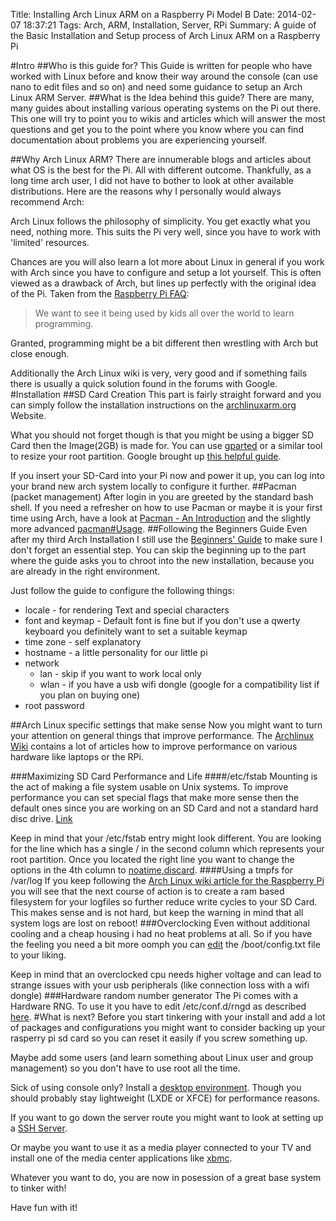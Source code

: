 Title: Installing Arch Linux ARM on a Raspberry Pi Model B
Date: 2014-02-07 18:37:21
Tags: Arch, ARM, Installation, Server, RPi
Summary: A guide of the Basic Installation and Setup process of Arch Linux ARM on a Raspberry Pi

#Intro
##Who is this guide for?
This Guide is written for people who have worked with Linux before and know their way around the console (can use nano to edit files and so on) and need some guidance to setup an Arch Linux ARM Server.
##What is the Idea behind this guide?
There are many, many guides about installing various operating systems on the Pi out there. This one will try to point you to wikis and articles which will answer the most questions and get you to the point where you know where you can find documentation about problems you are experiencing yourself.

##Why Arch Linux ARM?
There are innumerable blogs and articles about what OS is the best for the Pi. All with different outcome. Thankfully, as a long time arch user, I did not have to bother to look at other available distributions. Here are the reasons why I personally would always recommend Arch:

Arch Linux follows the philosophy of simplicity. You get exactly what you need, nothing more. This suits the Pi very well, since you have to work with 'limited' resources.

Chances are you will also learn a lot more about Linux in general if you work with Arch since you have to configure and setup a lot yourself. This is often viewed as a drawback of Arch, but lines up perfectly with the original idea of the Pi. Taken from the [Raspberry Pi FAQ](http://www.raspberrypi.org/faqs#introWhatIs):
> We want to see it being used by kids all over the world to learn programming. 

Granted, programming might be a bit different then wrestling with Arch but close enough. 

Additionally the Arch Linux wiki is very, very good and if something fails there is usually a quick solution found in the forums with Google.
#Installation
##SD Card Creation
This part is fairly straight forward and you can simply follow the installation instructions on the [archlinuxarm.org](http://archlinuxarm.org/platforms/armv6/raspberry-pi) Website.

What you should not forget though is that you might be using a bigger SD Card then the Image(2GB) is made for. You can use [gparted](https://wiki.archlinux.org/index.php/GParted) or a similar tool to resize your root partition. Google brought up [this helpful guide](http://elinux.org/RPi_Resize_Flash_Partitions#Manually_resizing_the_SD_card_using_a_GUI_on_Linux).

If you insert your SD-Card into your Pi now and power it up, you can log into your brand new arch system locally to configure it further.
##Pacman (packet management)
After login in you are greeted by the standard bash shell. If you need a refresher on how to use Pacman or maybe it is your first time using Arch, have a look at [Pacman - An Introduction](https://wiki.archlinux.org/index.php/Pacman_-_An_Introduction) and the slightly more advanced [pacman#Usage](https://wiki.archlinux.org/index.php/pacman#Usage).
##Following the Beginners Guide
Even after my third Arch Installation I still use the [Beginners' Guide](https://wiki.archlinux.org/index.php/Beginners'_Guide#Locale) to make sure I don't forget an essential step. You can skip the beginning up to the part where the guide asks you to chroot into the new installation, because you are already in the right environment.

Just follow the guide to configure the following things:

* locale - for rendering Text and special characters
* font and keymap - Default font is fine but if you don't use a qwerty keyboard you definitely want to set a suitable keymap
* time zone - self explanatory
* hostname - a little personality for our little pi
* network
    * lan - skip if you want to work local only
    * wlan - if you have a usb wifi dongle (google for a compatibility list if you plan on buying one)
* root password

##Arch Linux specific settings that make sense
Now you might want to turn your attention on general things that improve performance. The [Archlinux Wiki](https://wiki.archlinux.org/index.php/Raspberry_Pi) contains a lot of articles how to improve performance on various hardware like laptops or the RPi.

###Maximizing SD Card Performance and Life
####/etc/fstab
Mounting is the act of making a file system usable on Unix systems. To improve performance you can set special flags that make more sense then the default ones since you are working on an SD Card and not a standard hard disc drive. [Link](https://wiki.archlinux.org/index.php/Raspberry_Pi#Tips_for_Maximizing_SD_Card_Performance)

Keep in mind that your /etc/fstab entry might look different. You are looking for the line which has a single / in the second column which represents your root partition. Once you located the right line you want to change the options in the 4th column to [noatime,discard](https://wiki.archlinux.org/index.php/fstab#Field_definitions). 
####Using a tmpfs for /var/log
If you keep following the [Arch Linux wiki article for the Raspberry Pi](https://wiki.archlinux.org/index.php/Raspberry_Pi#Move_.2Fvar.2Flog_to_RAM) you will see that the next course of action is to create a ram based filesystem for your logfiles so further reduce write cycles to your SD Card. This makes sense and is not hard, but keep the warning in mind that all system logs are lost on reboot!
###Overclocking
Even without additional cooling and a cheap housing i had no heat problems at all. So if you have the feeling you need a bit more oomph you can [edit](http://elinux.org/RPiconfig#Overclocking) the /boot/config.txt file to your liking.

Keep in mind that an overclocked cpu needs higher voltage and can lead to strange issues with your usb peripherals (like connection loss with a wifi dongle)
###Hardware random number generator
The Pi comes with a Hardware RNG. To use it you have to edit /etc/conf.d/rngd as described [here](https://wiki.archlinux.org/index.php/Raspberry_Pi#Hardware_Random_Number_Generator).
#What is next?
Before you start tinkering with your install and add a lot of packages and configurations you might want to consider backing up your rasperry pi sd card so you can reset it easily if you screw something up.

Maybe add some users (and learn something about Linux user and group management) so you don't have to use root all the time.

Sick of using console only? Install a [desktop environment](https://wiki.archlinux.org/index.php/Desktop_Environment). Though you should probably stay lightweight (LXDE or XFCE) for performance reasons.

If you want to go down the server route you might want to look at setting up a [SSH Server](https://wiki.archlinux.org/index.php/Ssh).

Or maybe you want to use it as a media player connected to your TV and install one of the media center applications like [xbmc](https://wiki.archlinux.org/index.php/XBMC).

Whatever you want to do, you are now in posession of a great base system to tinker with! 

Have fun with it!
